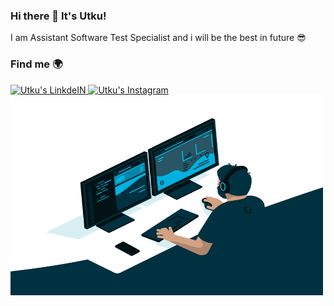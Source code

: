 ### Hi there 👋 It's Utku!


I am Assistant Software Test Specialist and i will be the best in future 😎 

### Find me 🌍

<a href="https://www.linkedin.com/in/utkukilincci/">
  <img alt="Utku's LinkdeIN" width="35px" src="https://img.icons8.com/officel/50/000000/linkedin.png" />
</a>
<a href="https://www.instagram.com/utkukilincci/">
  <img alt="Utku's Instagram" width="35px" src="https://img.icons8.com/fluent/96/000000/instagram-new.png" />
</a>

<img  alt="GIF" src="https://raw.githubusercontent.com/utkukilincci/utkukilincci/main/code.gif" width="500" height="320" />



